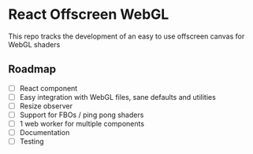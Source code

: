 # React Offscreen WebGL

This repo tracks the development of an easy to use offscreen canvas for WebGL shaders

## Roadmap
- [ ] React component
- [ ] Easy integration with WebGL files, sane defaults and utilities
- [ ] Resize observer
- [ ] Support for FBOs / ping pong shaders
- [ ] 1 web worker for multiple components
- [ ] Documentation
- [ ] Testing

